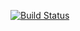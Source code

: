 [![Build Status](https://travis-ci.org/php-ds/polyfill.svg?branch=master)](https://travis-ci.org/php-ds/polyfill)
